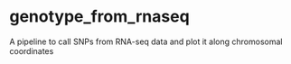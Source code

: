 # genotype_from_rnaseq
A pipeline to call SNPs from RNA-seq data and plot it along chromosomal coordinates
